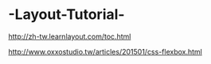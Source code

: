 # -Layout-Tutorial-

http://zh-tw.learnlayout.com/toc.html

http://www.oxxostudio.tw/articles/201501/css-flexbox.html